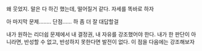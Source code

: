 왜 웃었지. 말은 다 하긴 했는데, 떨어질거 같다. 자세를 똑바로 하자


아 마지막 문제........ 단점...... 하 좀 더 잘 대답할걸

내가 원하는 리더쉽 문제에서 내 결정권, 내 자유를 강조했어야 한다. 
내가 한 판단이 아니라면, 반성할 수 없고, 반성하지 못한다면 발전이 없다. 이 점을 다음에는 강조해보자 